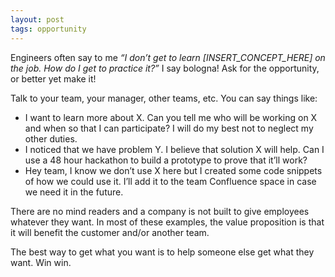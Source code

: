 ```yaml
---
layout: post
tags: opportunity
---
```


Engineers often say to me *“I don’t get to learn [INSERT_CONCEPT_HERE] on the job. How do I get to practice it?”* I say bologna! Ask for the opportunity, or better yet make it!

Talk to your team, your manager, other teams, etc. You can say things like:

- I want to learn more about X. Can you tell me who will be working on X and when so that I can participate? I will do my best not to neglect my other duties.
- I noticed that we have problem Y. I believe that solution X will help. Can I use a 48 hour hackathon to build a prototype to prove that it’ll work?
- Hey team, I know we don’t use X here but I created some code snippets of how we could use it. I’ll add it to the team Confluence space in case we need it in the future.

There are no mind readers and a company is not built to give employees whatever they want. In most of these examples, the value proposition is that it will benefit the customer and/or another team.

The best way to get what you want is to help someone else get what they want. Win win.
